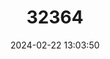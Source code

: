 ---
title: "32364"
category: "Magnolia aromatica"
draft: false
date: 2024-02-22 13:03:50
languages:
  Chinese: ["Xiang Mulian"]
---